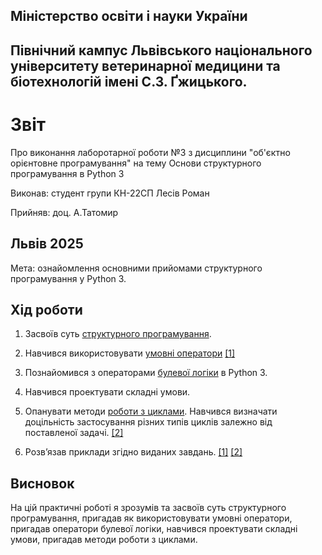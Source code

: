 ## Міністерство освіти і науки України

## Північний кампус Львівського національного університету ветеринарної медицини та біотехнологій імені С.З. Ґжицького.

# Звіт
Про виконання лаборотарної роботи №3 з дисциплини "об'єктно орієнтовне програмування" на тему Основи структурного програмування в Python 3

Виконав: студент групи КН-22СП Лесів Роман

Прийняв: доц. А.Татомир
## Львів 2025

Мета: ознайомлення основними прийомами структурного
програмування у Python 3.

## Хід роботи

1. Засвоїв суть [структурного програмування](https://foxminded.ua/strukturne-prohramuvannia/).

2. Навчився використовувати [умовні оператори](https://www.miyklas.com.ua/p/informatica/8-klas/algoritmi-ta-programi-394917/rozgaluzhennia-umovni-operatori-400169/re-2ffb1587-4860-4264-b093-cf9e59f7252e)
[[1]](conditions.py)
3. Познайомився з операторами [булевої логіки](https://foxminded.ua/bool-python-shcho-tse/) в Python 3.

4. Навчився проектувати складні умови.

5. Опанувати методи [роботи з циклами](https://foxminded.ua/tsykly-v-prohramuvanni/). Навчився визначати доцільність
застосування різних типів циклів залежно від поставленої задачі. 
[[2]](loops.py)
 
6. Розв’язав приклади згідно виданих завдань.
[[1]](conditions.py)
[[2]](loops.py)
## Висновок  
На цій практичні роботі я зрозумів та засвоїв суть структурного програмування, пригадав як використовувати умовні оператори, пригадав оператори булевої логіки, навчився проектувати складні умови, пригадав методи роботи з циклами.